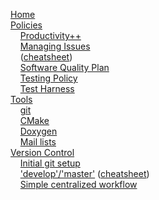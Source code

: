 <!-- NOTE: This sidebar is using two spaces after each line to force a newline.  Then we use force HTML spaces to indent.  This allows us to avoid using list bullets which take up valuable horizontal space.  The end result is a very compact sidebar. -->

[Home](https://github.com/trilinos/Trilinos/wiki)  
[Policies](https://github.com/trilinos/Trilinos/wiki/POLICIES)  
&nbsp;&nbsp;&nbsp;&nbsp;[Productivity++](https://github.com/trilinos/Trilinos/wiki/Productivity-Initiative)  
&nbsp;&nbsp;&nbsp;&nbsp;[Managing Issues](https://github.com/trilinos/Trilinos/wiki/Managing-Trilinos-Project-Issues)  
&nbsp;&nbsp;&nbsp;&nbsp;([cheatsheet](https://github.com/trilinos/Trilinos/wiki/New-Issue-Cheat-Sheet))  
&nbsp;&nbsp;&nbsp;&nbsp;[Software Quality Plan](https://github.com/trilinos/Trilinos/wiki/Software-Quality-Plan)  
&nbsp;&nbsp;&nbsp;&nbsp;[Testing Policy](https://github.com/trilinos/Trilinos/wiki/Trilinos-Testing-Policy)  
&nbsp;&nbsp;&nbsp;&nbsp;[Test Harness](https://github.com/trilinos/Trilinos/wiki/Policies--%7C-Testing)  
[Tools](https://github.com/trilinos/Trilinos/wiki/TOOLS)  
&nbsp;&nbsp;&nbsp;&nbsp;[git](https://github.com/trilinos/Trilinos/wiki/Tools--%7C-Git)  
&nbsp;&nbsp;&nbsp;&nbsp;[CMake](https://github.com/trilinos/Trilinos/wiki/Tools-%7C--CMake)  
&nbsp;&nbsp;&nbsp;&nbsp;[Doxygen](https://github.com/trilinos/Trilinos/wiki/Tools-%7C-Doxygen)  
&nbsp;&nbsp;&nbsp;&nbsp;[Mail lists](https://github.com/trilinos/Trilinos/wiki/Tools-%7C-Mail-Lists)  
[Version Control](https://github.com/trilinos/Trilinos/wiki/VC-(VERSION-CONTROL))  
&nbsp;&nbsp;&nbsp;&nbsp;[Initial git setup](https://github.com/trilinos/Trilinos/wiki/VC-%7C-Initial-Git-Setup)  
&nbsp;&nbsp;&nbsp;&nbsp;['develop'/'master'](https://github.com/trilinos/Trilinos/wiki/VC-%7C-'develop'-'master'-workflow) ([cheatsheet](https://github.com/trilinos/Trilinos/wiki/VC-|-'develop'-'master'-workfow-cheat-sheet))  
&nbsp;&nbsp;&nbsp;&nbsp;[Simple centralized workflow](https://github.com/trilinos/Trilinos/wiki/VC-%7C-Simple-Centralized-Workflow)  